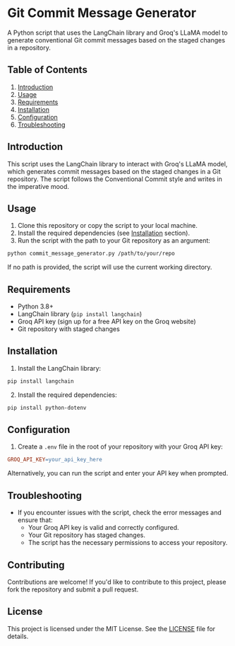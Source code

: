**Git Commit Message Generator**
=====================================

A Python script that uses the LangChain library and Groq's LLaMA model to generate conventional Git commit messages based on the staged changes in a repository.

**Table of Contents**
-----------------

1. [Introduction](#introduction)
2. [Usage](#usage)
3. [Requirements](#requirements)
4. [Installation](#installation)
5. [Configuration](#configuration)
6. [Troubleshooting](#troubleshooting)

**Introduction**
---------------

This script uses the LangChain library to interact with Groq's LLaMA model, which generates commit messages based on the staged changes in a Git repository. The script follows the Conventional Commit style and writes in the imperative mood.

**Usage**
-----

1. Clone this repository or copy the script to your local machine.
2. Install the required dependencies (see [Installation](#installation) section).
3. Run the script with the path to your Git repository as an argument:

```bash
python commit_message_generator.py /path/to/your/repo
```

If no path is provided, the script will use the current working directory.

**Requirements**
------------

* Python 3.8+
* LangChain library (`pip install langchain`)
* Groq API key (sign up for a free API key on the Groq website)
* Git repository with staged changes

**Installation**
------------

1. Install the LangChain library:

```bash
pip install langchain
```

2. Install the required dependencies:

```bash
pip install python-dotenv
```

**Configuration**
--------------

1. Create a `.env` file in the root of your repository with your Groq API key:

```makefile
GROQ_API_KEY=your_api_key_here
```

Alternatively, you can run the script and enter your API key when prompted.

**Troubleshooting**
-----------------

* If you encounter issues with the script, check the error messages and ensure that:
	+ Your Groq API key is valid and correctly configured.
	+ Your Git repository has staged changes.
	+ The script has the necessary permissions to access your repository.

**Contributing**
------------

Contributions are welcome! If you'd like to contribute to this project, please fork the repository and submit a pull request.

**License**
-------

This project is licensed under the MIT License. See the [LICENSE](LICENSE) file for details.